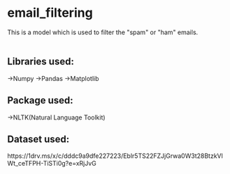 # email_filtering
This is a model which is used to filter the "spam" or "ham" emails.
<br></br>
<h2>Libraries used:</h2>
→Numpy
→Pandas
→Matplotlib

<h2>Package used:</h2>
→NLTK(Natural Language Toolkit)

<h2>Dataset used:</h2>
https://1drv.ms/x/c/dddc9a9dfe227223/Eblr5TS22FZJjGrwa0W3t28BtzkVlWt_ceTFPH-TiSTi0g?e=xRjJvG

